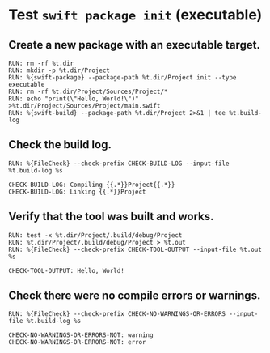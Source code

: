# Test `swift package init` (executable)

## Create a new package with an executable target.

```
RUN: rm -rf %t.dir
RUN: mkdir -p %t.dir/Project
RUN: %{swift-package} --package-path %t.dir/Project init --type executable
RUN: rm -rf %t.dir/Project/Sources/Project/*
RUN: echo "print(\"Hello, World!\")" >%t.dir/Project/Sources/Project/main.swift
RUN: %{swift-build} --package-path %t.dir/Project 2>&1 | tee %t.build-log
```

## Check the build log.

```
RUN: %{FileCheck} --check-prefix CHECK-BUILD-LOG --input-file %t.build-log %s
```

```
CHECK-BUILD-LOG: Compiling {{.*}}Project{{.*}}
CHECK-BUILD-LOG: Linking {{.*}}Project
```

## Verify that the tool was built and works.

```
RUN: test -x %t.dir/Project/.build/debug/Project
RUN: %t.dir/Project/.build/debug/Project > %t.out
RUN: %{FileCheck} --check-prefix CHECK-TOOL-OUTPUT --input-file %t.out %s
```

```
CHECK-TOOL-OUTPUT: Hello, World!
```

## Check there were no compile errors or warnings.

```
RUN: %{FileCheck} --check-prefix CHECK-NO-WARNINGS-OR-ERRORS --input-file %t.build-log %s
```

```
CHECK-NO-WARNINGS-OR-ERRORS-NOT: warning
CHECK-NO-WARNINGS-OR-ERRORS-NOT: error
```
